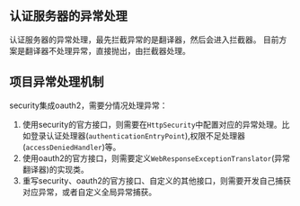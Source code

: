 ## 认证服务器的异常处理

认证服务器的异常处理，最先拦截异常的是翻译器，然后会进入拦截器。
目前方案是翻译器不处理异常，直接抛出，由拦截器处理。

## 项目异常处理机制

security集成oauth2，需要分情况处理异常：
1. 使用security的官方接口，则需要在`HttpSecurity`中配置对应的异常处理。比如登录认证处理器(`authenticationEntryPoint`),权限不足处理器(`accessDeniedHandler`)等。
2. 使用oauth2的官方接口，则需要定义`WebResponseExceptionTranslator`(异常翻译器)的实现类。
3. 重写security、oauth2的官方接口、自定义的其他接口，则需要开发自己捕获对应异常，或者自定义全局异常捕获。